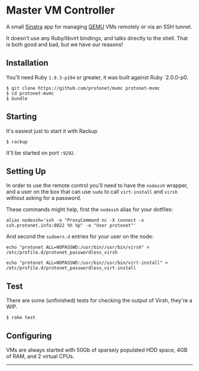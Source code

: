 # Master VM Controller

A small [Sinatra][sinatra] app for managing [QEMU][qemu] VMs remotely or via
an SSH tunnel.

It doesn't use any Ruby/libvirt bindings, and talks directly to the shell.
That is both good and bad, but we have our reasons!

## Installation

You'll need Ruby `1.9.3-p194` or greater, it was built against Ruby `2.0.0-p0.

    $ git clone https://github.com/protonet/mvmc protonet-mvmc
    $ cd protonet-mvmc
    $ bundle

## Starting

It's easiest just to start it with Rackup

    $ rackup

It'll be started on port `:9292`.

## Setting Up

In order to use the remote control you'll need to have the `nodessh` wrapper,
and a user on the box that can use `sudo` to call `virt-install` and `virsh`
without asking for a password.

These commands might help, first the `nodessh` alias for your dotfiles:

    alias nodessh='ssh -o "ProxyCommand nc -X connect -x ssh.protonet.info:8022 %h %p" -o "User protonet"'

And second the `sudoers.d` entries for your user on the node:

    echo "protonet ALL=NOPASSWD:/usr/bin//usr/bin/virsh" >
    /etc/profile.d/protonet_passwordless_virsh

    echo "protonet ALL=NOPASSWD:/usr/bin//usr/bin/virt-install" >
    /etc/profile.d/protonet_passwordless_virt-install

## Test

There are some (unfinished) tests for checking the output of Virsh, they're a
WIP.

    $ rake test

## Configuring

VMs are always started with 50Gb of sparsely populated HDD space, 4GB of RAM,
and 2 virtual CPUs.

---
[sinatra]: www.example.com
[qemu]: www.example.com
